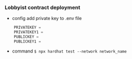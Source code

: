 ### Lobbyist contract deployment 
- config
add private key to .env file
```javascript
    PRIVATEKEY =
    PRIVATEKEY1 =
    PUBLICKEY =
    PUBLICKEY1 = 
```
- command
 `$ npx hardhat test --network network_name`
